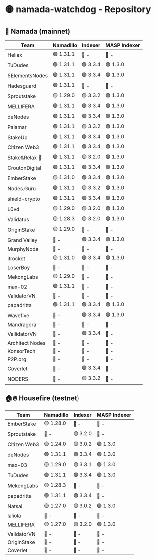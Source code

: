 # 🟡 namada-watchdog - Repository

## 🚀 Namada (mainnet)

| Team | Namadillo | Indexer | MASP Indexer |
|-|-|-|-|
| Heliax | 🟢 1.31.1 | 🔴 - | 🔴 - |
| TuDudes | 🟢 1.31.1 | 🟢 3.3.4 | 🟢 1.3.0 |
| 5ElementsNodes | 🟢 1.31.1 | 🟢 3.3.4 | 🟢 1.3.0 |
| Hadesguard | 🟢 1.31.1 | 🔴 - | 🔴 - |
| Sproutstake | 🟡 1.29.0 | 🟡 3.3.2 | 🟢 1.3.0 |
| MELLIFERA | 🟢 1.31.1 | 🟢 3.3.4 | 🟢 1.3.0 |
| deNodes | 🟢 1.31.1 | 🟢 3.3.4 | 🟢 1.3.0 |
| Palamar | 🟢 1.31.1 | 🟡 3.3.2 | 🟢 1.3.0 |
| StakeUp | 🟢 1.31.1 | 🟢 3.3.4 | 🟢 1.3.0 |
| Citizen Web3 | 🟢 1.31.1 | 🟢 3.3.4 | 🟢 1.3.0 |
| Stake&Relax 🦥 | 🟢 1.31.1 | 🟡 3.2.0 | 🟢 1.3.0 |
| CroutonDigital | 🟢 1.31.1 | 🟢 3.3.4 | 🟢 1.3.0 |
| EmberStake | 🟡 1.31.0 | 🟢 3.3.4 | 🟢 1.3.0 |
| Nodes.Guru | 🟢 1.31.1 | 🟡 3.3.2 | 🟢 1.3.0 |
| shield-crypto | 🟢 1.31.1 | 🟢 3.3.4 | 🟢 1.3.0 |
| L0vd | 🟡 1.29.0 | 🟡 3.2.0 | 🟢 1.3.0 |
| Validatus | 🟡 1.28.3 | 🟡 3.2.0 | 🟢 1.3.0 |
| OriginStake | 🟡 1.29.0 | 🔴 - | 🔴 - |
| Grand Valley | 🔴 - | 🟢 3.3.4 | 🟢 1.3.0 |
| MurphyNode | 🔴 - | 🔴 - | 🔴 - |
| itrocket | 🟡 1.31.0 | 🟢 3.3.4 | 🟢 1.3.0 |
| LoserBoy | 🔴 - | 🔴 - | 🔴 - |
| MekongLabs | 🟡 1.29.0 | 🔴 - | 🔴 - |
| max-02 | 🟢 1.31.1 | 🔴 - | 🔴 - |
| ValidatorVN | 🔴 - | 🔴 - | 🔴 - |
| papadritta | 🟢 1.31.1 | 🟢 3.3.4 | 🟢 1.3.0 |
| Wavefive | 🔴 - | 🟢 3.3.4 | 🟢 1.3.0 |
| Mandragora | 🔴 - | 🔴 - | 🔴 - |
| VallidatorVN | 🔴 - | 🟢 3.3.4 | 🔴 - |
| Architect Nodes | 🔴 - | 🔴 - | 🔴 - |
| KonsorTech | 🔴 - | 🔴 - | 🔴 - |
| P2P.org | 🔴 - | 🔴 - | 🔴 - |
| Coverlet | 🔴 - | 🟢 3.3.4 | 🔴 - |
| NODERS | 🔴 - | 🟡 3.3.2 | 🔴 - |

## 🏠🔥 Housefire (testnet)

| Team | Namadillo | Indexer | MASP Indexer |
|-|-|-|-|
| EmberStake | 🟡 1.28.0 | 🔴 - | 🔴 - |
| Sproutstake | 🔴 - | 🟡 3.2.0 | 🔴 - |
| Citizen Web3 | 🟡 1.24.0 | 🟡 3.0.2 | 🟢 1.3.0 |
| deNodes | 🟢 1.31.1 | 🟢 3.3.4 | 🟢 1.3.0 |
| max-03 | 🟡 1.29.0 | 🟡 3.3.1 | 🟢 1.3.0 |
| TuDudes | 🟢 1.31.1 | 🟢 3.3.4 | 🟢 1.3.0 |
| MekongLabs | 🟡 1.28.3 | 🔴 - | 🔴 - |
| papadritta | 🟢 1.31.1 | 🟢 3.3.4 | 🔴 - |
| Natsai | 🟡 1.27.0 | 🟡 3.0.2 | 🟢 1.3.0 |
| laliola | 🔴 - | 🔴 - | 🔴 - |
| MELLIFERA | 🟡 1.27.0 | 🟡 3.2.0 | 🟢 1.3.0 |
| ValidatorVN | 🔴 - | 🔴 - | 🔴 - |
| OriginStake | 🔴 - | 🔴 - | 🔴 - |
| Coverlet | 🔴 - | 🔴 - | 🔴 - |

